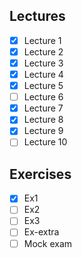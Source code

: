 Lectures
------
- [x] Lecture 1
- [x] Lecture 2
- [x] Lecture 3
- [x] Lecture 4
- [x] Lecture 5
- [ ] Lecture 6
- [x] Lecture 7
- [x] Lecture 8
- [x] Lecture 9
- [ ] Lecture 10

Exercises
-------
- [x] Ex1
- [ ] Ex2
- [ ] Ex3
- [ ] Ex-extra
- [ ] Mock exam
